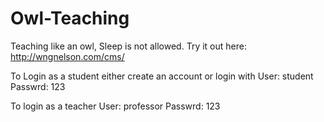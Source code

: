 # Owl-Teaching
Teaching like an owl, Sleep is not allowed.
Try it out here: http://wngnelson.com/cms/

To Login as a student either create an account or login with
User: student
Passwrd: 123

To login as a teacher
User: professor
Passwrd: 123
